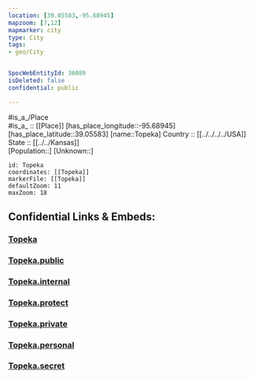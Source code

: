 ```yaml
---
location: [39.05583,-95.68945] 
mapzoom: [7,12] 
mapmarker: city 
type: City
tags:
- geo/City


SpocWebEntityId: 36089
isDeleted: false
confidential: public

---
```

#is_a_/Place  
#is_a_ :: [[Place]] 
[has_place_longitude::-95.68945] 
[has_place_latitude::39.05583] 
[name::Topeka] 
Country :: [[../../../../USA]]  
State :: [[../../Kansas]]  
[Population::] 
[Unknown::] 


```leaflet
id: Topeka
coordinates: [[Topeka]] 
markerFile: [[Topeka]] 
defaultZoom: 11 
maxZoom: 18
```


## Confidential Links & Embeds: 

### [Topeka](/_Standards/Earth/Continent/America~North/USA/USA~Mountain/Kansas/counties~Kansas/Shawnee,County/cities~Shawnee/Topeka.md) 

### [Topeka.public](/_public/Earth/Continent/America~North/USA/USA~Mountain/Kansas/counties~Kansas/Shawnee,County/cities~Shawnee/Topeka.public.md) 

### [Topeka.internal](/_internal/Earth/Continent/America~North/USA/USA~Mountain/Kansas/counties~Kansas/Shawnee,County/cities~Shawnee/Topeka.internal.md) 

### [Topeka.protect](/_protect/Earth/Continent/America~North/USA/USA~Mountain/Kansas/counties~Kansas/Shawnee,County/cities~Shawnee/Topeka.protect.md) 

### [Topeka.private](/_private/Earth/Continent/America~North/USA/USA~Mountain/Kansas/counties~Kansas/Shawnee,County/cities~Shawnee/Topeka.private.md) 

### [Topeka.personal](/_personal/Earth/Continent/America~North/USA/USA~Mountain/Kansas/counties~Kansas/Shawnee,County/cities~Shawnee/Topeka.personal.md) 

### [Topeka.secret](/_secret/Earth/Continent/America~North/USA/USA~Mountain/Kansas/counties~Kansas/Shawnee,County/cities~Shawnee/Topeka.secret.md)

